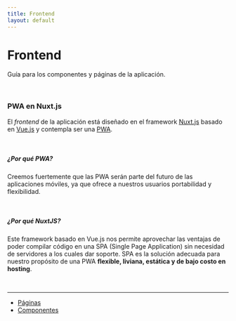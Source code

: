 ```yaml
---
title: Frontend
layout: default
---
```


# Frontend

Guía para los componentes y páginas de la aplicación.

<br>

### PWA en Nuxt.js

El _frontend_ de la aplicación está diseñado en el framework <a href="https://nuxtjs.org/" target="_blank">Nuxt.js</a> basado en <a href="https://vuejs.org/" target="_blank">Vue.js</a> y contempla ser una <a href="https://es.wikipedia.org/wiki/Aplicaci%C3%B3n_web_progresiva" target="_blank">PWA</a>.

<br>

##### ¿Por qué PWA?

Creemos fuertemente que las PWA serán parte del futuro de las aplicaciones móviles, ya que ofrece a nuestros usuarios portabilidad y flexibilidad.

<br>

##### ¿Por qué NuxtJS?

Este framework basado en Vue.js nos permite aprovechar las ventajas de poder compilar código en una SPA (Single Page Application) sin necesidad de servidores a los cuales dar soporte. SPA es la solución adecuada para nuestro propósito de una PWA **flexible, liviana, estática y de bajo costo en hosting**.

<br>

---

- [Páginas](./pages)
- [Componentes](./components)